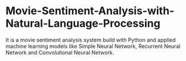 # Movie-Sentiment-Analysis-with-Natural-Language-Processing
It is a movie sentiment analysis system build with Python and applied machine learning models like Simple Neural Network, Recurrent Neural Network and Convolutional Neural Network.
